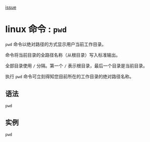 [issue](https://github.com/hoperyy/blog/issues/72)

# linux 命令 : `pwd`

`pwd` 命令以绝对路径的方式显示用户当前工作目录。

命令将当前目录的全路径名称（从根目录）写入标准输出。

全部目录使用 `/` 分隔。第一个 `/` 表示根目录，最后一个目录是当前目录。

执行 `pwd` 命令可立刻得知您目前所在的工作目录的绝对路径名称。

## 语法

```
pwd 
```

## 实例

```
pwd
```







